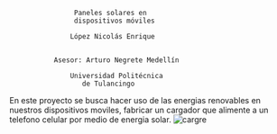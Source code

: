                     Paneles solares en
                    dispositivos móviles

                   López Nicolás Enrique


               Asesor: Arturo Negrete Medellín

                   Universidad Politécnica
                      de Tulancingo
                      
   En este proyecto se busca hacer uso de las energias 
   renovables en nuestros
   dispositivos moviles, fabricar un cargador que alimente
   a un telefono 
   celular por medio de energia solar.
   ![cargre](https://user-images.githubusercontent.com/50561625/58218064-2b68bb00-7ccb-11e9-8e1a-17b611415a5b.jpg)

